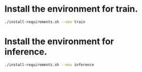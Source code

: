 # Install the environment for train.

```bash
./install-requirements.sh --env train
```

# Install the environment for inference.

```bash
./install-requirements.sh --env inference
```
